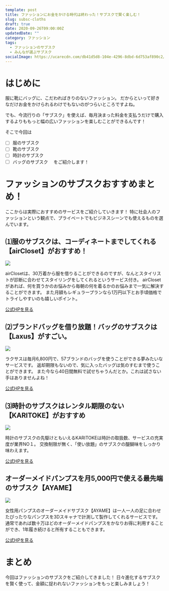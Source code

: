 ```yaml
---
template: post
title: ファッションにお金をかける時代は終わった！サブスクで賢く楽しむ！
slug: subsc-cloths
draft: true
date: 2020-09-26T09:00:00Z
updatedDate: ""
category: ファッション
tags:
  - ファッションのサブスク
  - みんなが選ぶサブスク
socialImage: https://ucarecdn.com/db41d5d8-104e-4296-8dbd-6d753af890c2/
---
```


# はじめに

服に靴にバッグに、こだわればきりのないファッション。
だからといって好きなだけお金をかけられるわけでもないのがつらいところですよね。

でも、今流行りの「サブスク」を使えば、毎月決まった料金を支払うだけで購入するよりももっと幅の広いファッションを楽しむことができるんです！

そこで今回は
- [ ]  服のサブスク
- [ ]  靴のサブスク
- [ ]  時計のサブスク
- [ ]  バッグのサブスク　
をご紹介します！

# ファッションのサブスクおすすめまとめ！
ここからは実際におすすめのサービスをご紹介していきます！
特に社会人のファッションという観点で、プライベートでもビジネスシーンでも使えるものを選んでいます。


## ⑴服のサブスクは、コーディネートまでしてくれる【airCloset】がおすすめ！

![](https://ucarecdn.com/e0b82e38-d806-4bcd-8671-8ebc0530bb02/)

airClosetは、30万着から服を借りることができるのですが、なんとスタイリストが診断に合わせてスタイリングをしてくれるというサービス付き。
airClosetがあれば、何を買うかのお悩みから毎朝の何を着るかのお悩みまで一気に解決することができます。
また月額もレギュラープランなら1万円以下とお手頃価格でトライしやすいのも嬉しいポイント。

[公式HPを見る](https://www.air-closet.com/?utm_source=google&utm_medium=cpc&utm_campaign=ad_rental&gclid=EAIaIQobChMI6_Hu_tmF7AIVkquWCh0pVQslEAAYASAAEgK0WfD_BwE#argument=aKNFcQrC&ai=a5f4c876bf13e9&cr=460650758386&kw=%2B%E6%9C%8D%20%2B%E3%82%B5%E3%83%96%E3%82%B9%E3%82%AF&nw=g&mt=b&gr=62296381858&mid=1&device=c)

## ⑵ブランドバッグを借り放題！バッグのサブスクは【Laxus】がすごい。
![](https://ucarecdn.com/1f206ef0-7b5a-430d-bdba-805597707aa7/)


ラクサスは毎月6,800円で、57ブランドのバッグを使うことができる夢みたいなサービスです。
返却期限もないので、気に入ったバッグは気のすむまで使うことができます。
また今なら40日間無料で試せちゃうんだとか。これは試さない手はありませんよね！

[公式HPを見る](https://laxus.co/)


## ⑶時計のサブスクはレンタル期限のない【KARITOKE】がおすすめ
![](https://ucarecdn.com/f6e254f7-3f65-4c7d-a614-9315657af0ea/)

時計のサブスクの先駆けともいえるKARITOKEは時計の取扱数、サービスの充実度が業界NO１。
交換制限が無く、「使い放題」のサブスクの醍醐味をしっかり味わえます。

[公式HPを見る](https://karitoke.jp/)

## オーダーメイドパンプスを月5,000円で使える最先端のサブスク【AYAME】

![](https://ucarecdn.com/8bd8a6fd-0f5c-4cc7-8be3-11553bbab47c/)

女性用パンプスのオーダーメイドサブスク【AYAME】は一人一人の足に合わせたぴったりなパンプスを3Dスキャナで計測して製作してくれるサービスです。
通常であれば数十万ほどのオーダーメイドパンプスをかなりお得に利用することができ、1年履き続けると所有することもできます。

[公式HPを見る](https://www.hana-ayame.info/)

# まとめ
今回はファッションのサブスクをご紹介してきました！
日々進化するサブスクを賢く使って、金額に捉われないファッションをもっと楽しみましょう！



